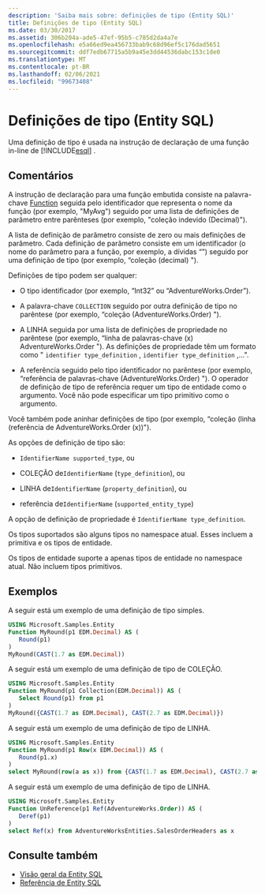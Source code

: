 ```yaml
---
description: 'Saiba mais sobre: definições de tipo (Entity SQL)'
title: Definições de tipo (Entity SQL)
ms.date: 03/30/2017
ms.assetid: 306b204a-ade5-47ef-95b5-c785d2da4a7e
ms.openlocfilehash: e5a66ed9ea456733bab9c68d96ef5c176dad5651
ms.sourcegitcommit: ddf7edb67715a5b9a45e3dd44536dabc153c1de0
ms.translationtype: MT
ms.contentlocale: pt-BR
ms.lasthandoff: 02/06/2021
ms.locfileid: "99673408"
---
```

# <a name="type-definitions-entity-sql"></a>Definições de tipo (Entity SQL)

Uma definição de tipo é usada na instrução de declaração de uma função in-line de [!INCLUDE[esql](../../../../../../includes/esql-md.md)] .  
  
## <a name="remarks"></a>Comentários  

 A instrução de declaração para uma função embutida consiste na palavra-chave [Function](function-entity-sql.md) seguida pelo identificador que representa o nome da função (por exemplo, "MyAvg") seguido por uma lista de definições de parâmetro entre parênteses (por exemplo, "coleção indevido (Decimal)").  
  
 A lista de definição de parâmetro consiste de zero ou mais definições de parâmetro. Cada definição de parâmetro consiste em um identificador (o nome do parâmetro para a função, por exemplo, a dívidas “”) seguido por uma definição de tipo (por exemplo, “coleção (decimal) ").  
  
 Definições de tipo podem ser qualquer:  
  
- O tipo identificador (por exemplo, “Int32” ou “AdventureWorks.Order”).  
  
- A palavra-chave `COLLECTION` seguido por outra definição de tipo no parêntese (por exemplo, “coleção (AdventureWorks.Order) ").  
  
- A LINHA seguida por uma lista de definições de propriedade no parêntese (por exemplo, “linha de palavras-chave (x) AdventureWorks.Order "). As definições de propriedade têm um formato como " `identifier type_definition` , `identifier type_definition` ,...".  
  
- A referência seguido pelo tipo identificador no parêntese (por exemplo, “referência de palavras-chave (AdventureWorks.Order) "). O operador de definição de tipo de referência requer um tipo de entidade como o argumento. Você não pode especificar um tipo primitivo como o argumento.  
  
 Você também pode aninhar definições de tipo (por exemplo, “coleção (linha (referência de AdventureWorks.Order (x))").  
  
 As opções de definição de tipo são:  
  
- `IdentifierName supported_type`, ou  
  
- COLEÇÃO de`IdentifierName` (`type_definition`), ou  
  
- LINHA de`IdentifierName` (`property_definition`), ou  
  
- referência de`IdentifierName` (`supported_entity_type`)  
  
 A opção de definição de propriedade é `IdentifierName type_definition`.  
  
 Os tipos suportados são alguns tipos no namespace atual. Esses incluem a primitiva e os tipos de entidade.  
  
 Os tipos de entidade suporte a apenas tipos de entidade no namespace atual. Não incluem tipos primitivos.  
  
## <a name="examples"></a>Exemplos  

 A seguir está um exemplo de uma definição de tipo simples.  
  
```sql  
USING Microsoft.Samples.Entity  
Function MyRound(p1 EDM.Decimal) AS (  
   Round(p1)  
)  
MyRound(CAST(1.7 as EDM.Decimal))  
```  
  
 A seguir está um exemplo de uma definição de tipo de COLEÇÃO.  
  
```sql  
USING Microsoft.Samples.Entity  
Function MyRound(p1 Collection(EDM.Decimal)) AS (  
   Select Round(p1) from p1  
)  
MyRound({CAST(1.7 as EDM.Decimal), CAST(2.7 as EDM.Decimal)})  
```  
  
 A seguir está um exemplo de uma definição de tipo de LINHA.  
  
```sql  
USING Microsoft.Samples.Entity  
Function MyRound(p1 Row(x EDM.Decimal)) AS (  
   Round(p1.x)  
)  
select MyRound(row(a as x)) from {CAST(1.7 as EDM.Decimal), CAST(2.7 as EDM.Decimal)} as a  
```  
  
 A seguir está um exemplo de uma definição de tipo de LINHA.  
  
```sql  
USING Microsoft.Samples.Entity  
Function UnReference(p1 Ref(AdventureWorks.Order)) AS (  
   Deref(p1)  
)  
select Ref(x) from AdventureWorksEntities.SalesOrderHeaders as x  
```  
  
## <a name="see-also"></a>Consulte também

- [Visão geral da Entity SQL](entity-sql-overview.md)
- [Referência de Entity SQL](entity-sql-reference.md)
